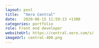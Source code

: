 ```yaml
---
layout: post
title:  "Xero Central"
date:   2020-06-15 11:59:13 +1300
categories: portfolio
role: Front end developer
websiteUrl: https://central.xero.com/s/
imageUrl: central-400.png
---
```

 
